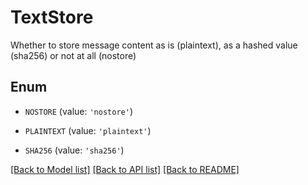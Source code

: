 # TextStore

Whether to store message content as is (plaintext), as a hashed value (sha256) or not at all (nostore)

## Enum

* `NOSTORE` (value: `'nostore'`)

* `PLAINTEXT` (value: `'plaintext'`)

* `SHA256` (value: `'sha256'`)

[[Back to Model list]](../README.md#documentation-for-models) [[Back to API list]](../README.md#documentation-for-api-endpoints) [[Back to README]](../README.md)


